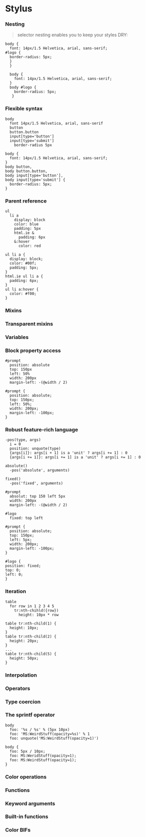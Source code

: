 # Stylus

### Nesting
> selector nesting enables you to keep your styles DRY:

```
body {
  font: 14px/1.5 Helvetica, arial, sans-serif;
#logo {
  border-radius: 5px;
  }
  }

  body {
    font: 14px/1.5 Helvetica, arial, sans-serif;
  }
  body #logo {
    border-radius: 5px;
   }
```

### Flexible syntax
```
body
  font 14px/1.5 Helvetica, arial, sans-serif
  button
  button.button
  input[type='button']
  input[type='submit']
    border-radius 5px
    
body {
  font: 14px/1.5 Helvetica, arial, sans-serif;
}
body button,
body button.button,
body input[type='button'],
body input[type='submit'] {
  border-radius: 5px;
}

```
### Parent reference
```
ul
  li a
    display: block
    color: blue
    padding: 5px
    html.ie &
      padding: 6px
    &:hover
      color: red

ul li a {
  display: block;
  color: #00f;
  padding: 5px;
}
html.ie ul li a {
  padding: 6px;
}
ul li a:hover {
  color: #f00;
}

```
### Mixins
### Transparent mixins
### Variables
### Block property access
```
#prompt
  position: absolute
  top: 150px
  left: 50%
  width: 200px
  margin-left: -(@width / 2)

#prompt {
  position: absolute;
  top: 150px;
  left: 50%;
  width: 200px;
  margin-left: -100px;
}

```
### Robust feature-rich language
```
-pos(type, args)
  i = 0
  position: unquote(type)
  {args[i]}: args[i + 1] is a 'unit' ? args[i += 1] : 0
  {args[i += 1]}: args[i += 1] is a 'unit' ? args[i += 1] : 0

absolute()
  -pos('absolute', arguments)

fixed()
  -pos('fixed', arguments)

#prompt
  absolut: top 150 left 5px
  width: 200px
  margin-left: -(@width / 2)

#logo
  fixed: top left

#prompt {
  position: absolute;
  top: 150px;
  left: 5px;
  width: 200px;
  margin-left: -100px;
}

#logo {
position: fixed;
top: 0;
left: 0;
}
```
### Iteration
```
table
  for row in 1 2 3 4 5
    tr:nth-chihld({row})
      height: 10px * row

table tr:nth-child(1) {
  height: 10px; 
}
table tr:nth-child(2) {
  height: 20px;
}
...
table tr:nth-child(5) {
  height: 50px;
}

```
### Interpolation
### Operators
### Type coercion
### The sprintf operator
```
body
  foo: '%s / %s' % (5px 10px)
  foo: 'MS:WeirdStuff(opacity=%s)' % 1
  foo: unquote('MS:WeirdStuff(opacity=1)')

body {
  foo: 5px / 10px;
  foo: MS:WeridStuff(opacity=1);
  foo: MS:WeirdStuff(opacity=1);
}
```
### Color operations
### Functions
### Keyword arguments
### Built-in functions
### Color BIFs
### 
